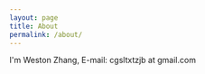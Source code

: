 ```yaml
---
layout: page
title: About
permalink: /about/
---
```


I'm Weston Zhang, E-mail: cgsltxtzjb at gmail.com

